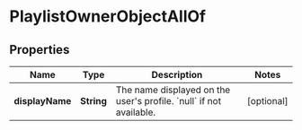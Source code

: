 

# PlaylistOwnerObjectAllOf

## Properties

Name | Type | Description | Notes
------------ | ------------- | ------------- | -------------
**displayName** | **String** | The name displayed on the user&#39;s profile. &#x60;null&#x60; if not available.  |  [optional]



